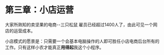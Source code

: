 # 第三章：小店运营

大家所熟知的卖坚果的电商--三只松鼠 雇员已经超过1400人了，由此可见一个网店的运营成本。

小店模式的愿景是：只需要一个会基本电脑操作的人即可胜任小店电商后台所有的工作。只有这样小农才能真正**用得起**我这个小程序。

